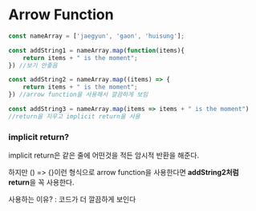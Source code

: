 # Arrow Function

``` js
const nameArray = ['jaegyun', 'gaon', 'huisung'];

const addString1 = nameArray.map(function(items){
    return items + " is the moment";
}) //보기 안좋음

const addString2 = nameArray.map((items) => {
    return items + " is the moment";
}) //arrow function을 사용해서 깔끔하게 보임

const addString3 = nameArray.map(items => items + " is the moment")
//return을 지우고 implicit return을 사용
```

### implicit return?

implicit return은 같은 줄에 어떤것을 적든 암시적 반환을 해준다.

하지만 () => {}이런 형식으로 arrow function을 사용한다면 **addString2처럼 return**을 꼭 사용한다.

사용하는 이유? : 코드가 더 깔끔하게 보인다